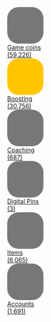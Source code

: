 <div data-v-109019c7="" class="swiper-wrapper"><div data-v-109019c7="" class="swiper-slide swiper-slide-active" style="width: 119.75px; margin-right: 30px;"><div data-v-782b64e6="" data-v-109019c7=""><a data-v-7ccc8d04="" data-v-782b64e6="" href="/categories/wow-gold" class="g-card-no-deco g-nav-btn swiper-no-swiping" data-v-109019c7=""><div data-v-7ccc8d04="" class="column items-center"><div data-v-688edc2d="" data-v-7ccc8d04="" class="g-node-icon flex flex-center" style="background-color: rgb(119, 119, 119); border-radius: 26px; width: 84px; height: 84px;"><div data-v-688edc2d="" role="img" class="q-img overflow-hidden" style="width: 40px;"><div style="padding-bottom: 100%;"></div><div class="q-img__image absolute-full" style="background-size: cover; background-position: 50% 50%; background-image: url(&quot;https://assets.g2g.com/img/offer/cat_light_3c2a9034-2569-4484-92ad-c00e384e7085.webp&quot;);"></div><div class="q-img__content absolute-full"></div></div></div><div data-v-7ccc8d04="" class="text-center q-mt-sm q-px-sm text-weight-medium overflow-wrap-anywhere text-font-2nd"><div data-v-7ccc8d04="">Game coins</div><div data-v-7ccc8d04="">
        (59,226)
      </div></div></div></a></div></div><div data-v-109019c7="" class="swiper-slide swiper-slide-next" style="width: 119.75px; margin-right: 30px;"><div data-v-782b64e6="" data-v-109019c7=""><a data-v-7ccc8d04="" data-v-782b64e6="" href="/categories/wow-boosting-service" class="g-card-no-deco g-nav-btn swiper-no-swiping" data-v-109019c7=""><div data-v-7ccc8d04="" class="column items-center"><div data-v-688edc2d="" data-v-7ccc8d04="" class="g-node-icon flex flex-center" style="background-color: rgb(255, 198, 0); border-radius: 26px; width: 84px; height: 84px;"><div data-v-688edc2d="" role="img" class="q-img overflow-hidden" style="width: 40px;"><div style="padding-bottom: 100%;"></div><div class="q-img__image absolute-full" style="background-size: cover; background-position: 50% 50%; background-image: url(&quot;https://assets.g2g.com/img/offer/cat_light_73f1f30c-e4a5-48de-929e-1c6232fbd66b.webp&quot;);"></div><div class="q-img__content absolute-full"></div></div></div><div data-v-7ccc8d04="" class="text-center q-mt-sm q-px-sm text-weight-medium overflow-wrap-anywhere"><div data-v-7ccc8d04="">Boosting</div><div data-v-7ccc8d04="">
        (30,756)
      </div></div></div></a></div></div><div data-v-109019c7="" class="swiper-slide" style="width: 119.75px; margin-right: 30px;"><div data-v-782b64e6="" data-v-109019c7=""><a data-v-7ccc8d04="" data-v-782b64e6="" href="/categories/wow-coaching" class="g-card-no-deco g-nav-btn swiper-no-swiping" data-v-109019c7=""><div data-v-7ccc8d04="" class="column items-center"><div data-v-688edc2d="" data-v-7ccc8d04="" class="g-node-icon flex flex-center" style="background-color: rgb(119, 119, 119); border-radius: 26px; width: 84px; height: 84px;"><div data-v-688edc2d="" role="img" class="q-img overflow-hidden" style="width: 40px;"><div style="padding-bottom: 100%;"></div><div class="q-img__image absolute-full" style="background-size: cover; background-position: 50% 50%; background-image: url(&quot;https://assets.g2g.com/img/offer/cat_light_aabd600d-b7fd-464a-a124-c7fba4ce2fb9.webp&quot;);"></div><div class="q-img__content absolute-full"></div></div></div><div data-v-7ccc8d04="" class="text-center q-mt-sm q-px-sm text-weight-medium overflow-wrap-anywhere text-font-2nd"><div data-v-7ccc8d04="">Coaching</div><div data-v-7ccc8d04="">
        (687)
      </div></div></div></a></div></div><div data-v-109019c7="" class="swiper-slide" style="width: 119.75px; margin-right: 30px;"><div data-v-782b64e6="" data-v-109019c7=""><a data-v-7ccc8d04="" data-v-782b64e6="" href="/categories/world-of-warcraft-gift-cards" class="g-card-no-deco g-nav-btn swiper-no-swiping" data-v-109019c7=""><div data-v-7ccc8d04="" class="column items-center"><div data-v-688edc2d="" data-v-7ccc8d04="" class="g-node-icon flex flex-center" style="background-color: rgb(119, 119, 119); border-radius: 26px; width: 84px; height: 84px;"><div data-v-688edc2d="" role="img" class="q-img overflow-hidden" style="width: 40px;"><div style="padding-bottom: 100%;"></div><div class="q-img__image absolute-full" style="background-size: cover; background-position: 50% 50%; background-image: url(&quot;https://assets.g2g.com/img/offer/cat_light_3e6f6590-9729-4f66-a8ff-2fbdbdb560de.webp&quot;);"></div><div class="q-img__content absolute-full"></div></div></div><div data-v-7ccc8d04="" class="text-center q-mt-sm q-px-sm text-weight-medium overflow-wrap-anywhere text-font-2nd"><div data-v-7ccc8d04="">Digital Pins</div><div data-v-7ccc8d04="">
        (3)
      </div></div></div></a></div></div><div data-v-109019c7="" class="swiper-slide" style="width: 119.75px; margin-right: 30px;"><div data-v-782b64e6="" data-v-109019c7=""><a data-v-7ccc8d04="" data-v-782b64e6="" href="/categories/wow-item" class="g-card-no-deco g-nav-btn swiper-no-swiping" data-v-109019c7=""><div data-v-7ccc8d04="" class="column items-center"><div data-v-688edc2d="" data-v-7ccc8d04="" class="g-node-icon flex flex-center" style="background-color: rgb(119, 119, 119); border-radius: 26px; width: 84px; height: 84px;"><div data-v-688edc2d="" role="img" class="q-img overflow-hidden" style="width: 40px;"><div style="padding-bottom: 100%;"></div><div class="q-img__image absolute-full" style="background-size: cover; background-position: 50% 50%; background-image: url(&quot;https://assets.g2g.com/img/offer/cat_light_c508fb9f-a58e-4819-b815-c4684d8a2e70.webp&quot;);"></div><div class="q-img__content absolute-full"></div></div></div><div data-v-7ccc8d04="" class="text-center q-mt-sm q-px-sm text-weight-medium overflow-wrap-anywhere text-font-2nd"><div data-v-7ccc8d04="">Items</div><div data-v-7ccc8d04="">
        (6,065)
      </div></div></div></a></div></div><div data-v-109019c7="" class="swiper-slide" style="width: 119.75px; margin-right: 30px;"><div data-v-782b64e6="" data-v-109019c7=""><a data-v-7ccc8d04="" data-v-782b64e6="" href="/categories/wow-account" class="g-card-no-deco g-nav-btn swiper-no-swiping" data-v-109019c7=""><div data-v-7ccc8d04="" class="column items-center"><div data-v-688edc2d="" data-v-7ccc8d04="" class="g-node-icon flex flex-center" style="background-color: rgb(119, 119, 119); border-radius: 26px; width: 84px; height: 84px;"><div data-v-688edc2d="" role="img" class="q-img overflow-hidden" style="width: 40px;"><div style="padding-bottom: 100%;"></div><div class="q-img__image absolute-full" style="background-size: cover; background-position: 50% 50%; background-image: url(&quot;https://assets.g2g.com/img/offer/cat_light_5830014a-b974-45c6-9672-b51e83112fb7.webp&quot;);"></div><div class="q-img__content absolute-full"></div></div></div><div data-v-7ccc8d04="" class="text-center q-mt-sm q-px-sm text-weight-medium overflow-wrap-anywhere text-font-2nd"><div data-v-7ccc8d04="">Accounts</div><div data-v-7ccc8d04="">
        (1,691)
      </div></div></div></a></div></div></div>
